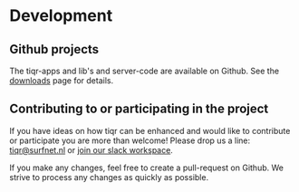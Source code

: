 # Development

## Github projects
The tiqr-apps and lib's and server-code are available on Github. See the [downloads](/download) page for details.

## Contributing to or participating in the project
If you have ideas on how tiqr can be enhanced and would like to contribute or participate you are more than welcome! Please drop us a line: [tiqr@surfnet.nl](mailto:tiqr@surfnet.nl) or [join our slack workspace](https://join.slack.com/t/tiqr-org/shared_invite/zt-1zsn143wm-jG2_8vJt44xNOStqP~qbVw).

If you make any changes, feel free to create a pull-request on Github. We strive to process any changes as quickly as possible.
